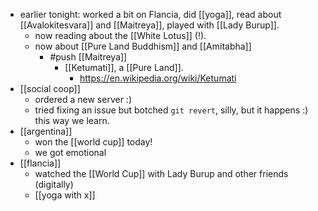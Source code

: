 - earlier tonight: worked a bit on Flancia, did [[yoga]], read about [[Avalokitesvara]] and [[Maitreya]], played with [[Lady Burup]].
  - now reading about the [[White Lotus]] (!).
  - now about [[Pure Land Buddhism]] and [[Amitabha]]
    - #push [[Maitreya]]
      - [[Ketumati]], a [[Pure Land]].
        - https://en.wikipedia.org/wiki/Ketumati
- [[social coop]]
  - ordered a new server :)
  - tried fixing an issue but botched `git revert`, silly, but it happens :) this way we learn.
- [[argentina]]
  - won the [[world cup]] today!
  - we got emotional
- [[flancia]]
  - watched the [[World Cup]] with Lady Burup and other friends (digitally)
  - [[yoga with x]]
